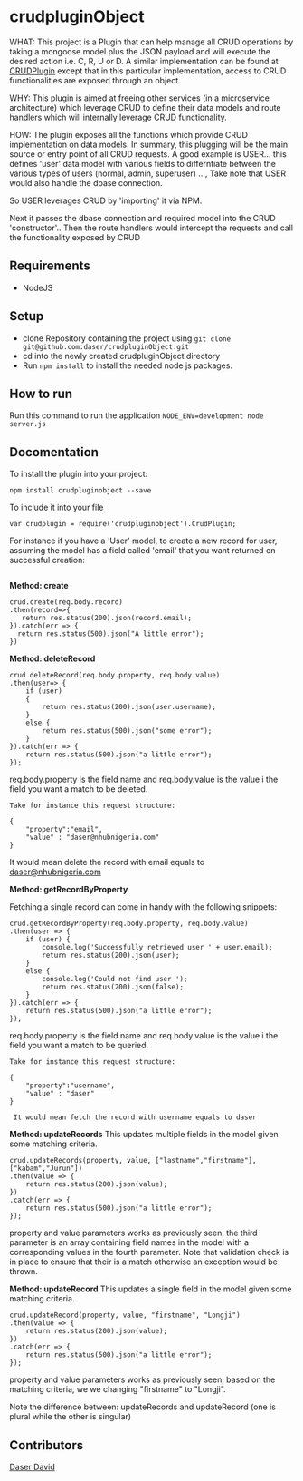 # crudpluginObject

WHAT: This project is a Plugin that can help manage all CRUD operations by taking a mongoose model plus the JSON payload and will execute the desired action i.e. C, R, U or D. A similar implementation can be found at [CRUDPlugin](https://github.com/daser/crudpluginModified) except that in this particular implementation, access to CRUD functionalities are exposed through an object.


WHY: This plugin is aimed at freeing other services (in a microservice architecture) which leverage CRUD to define their data models and route handlers which will internally leverage CRUD functionality.

HOW: The plugin exposes all the functions which provide CRUD implementation on data models. In summary,  this plugging will be the main source or entry point of all CRUD requests. A good example is USER... this defines 'user' data model with various fields to differntiate between the various types of users (normal, admin, superuser) ..., Take note that USER would also handle the dbase connection.

So USER leverages CRUD by 'importing' it via NPM.

Next it passes the dbase connection and required model into the CRUD 'constructor'..
Then the route handlers would intercept the requests and call the functionality exposed by CRUD

## Requirements
* NodeJS

## Setup
* clone Repository containing the project using `git clone git@github.com:daser/crudpluginObject.git`
* cd into the newly created crudpluginObject directory
* Run `npm install` to install the needed node js packages.

## How to run
Run this command to run the application `NODE_ENV=development node server.js`




## Docomentation

To install the plugin into your project:

```npm install crudpluginobject --save```


To include it into your file

```var crudplugin = require('crudpluginobject').CrudPlugin;```


For instance if you have a 'User' model, to create a new record for user, assuming the model has a field called 'email' that you want returned on successful creation:

```     var crud = new crudplugin(User);
```

<b>
Method: create
</b>

```
crud.create(req.body.record)
.then(record=>{
   return res.status(200).json(record.email);
}).catch(err => {
  return res.status(500).json("A little error");
})
```

<b>
Method: deleteRecord</b>

```
crud.deleteRecord(req.body.property, req.body.value)
.then(user=> {
    if (user)
    {
        return res.status(200).json(user.username);
    }
    else {
        return res.status(500).json("some error");
    }
}).catch(err => {
    return res.status(500).json("a little error");
});
```

req.body.property is the field name and req.body.value is the value i the field you want a match to be deleted.

   	Take for instance this request structure:
```   
{
    "property":"email",
    "value" : "daser@nhubnigeria.com"
}
```
It would mean delete the record with email equals to daser@nhubnigeria.com


<b>Method: getRecordByProperty</b>

Fetching a single record can come in handy with the following snippets:

```
crud.getRecordByProperty(req.body.property, req.body.value)
.then(user => {
    if (user) {
        console.log('Successfully retrieved user ' + user.email);
        return res.status(200).json(user);
    }
    else {
        console.log('Could not find user ');
        return res.status(200).json(false);
    }
}).catch(err => {
    return res.status(500).json("a little error");
});
```

req.body.property is the field name and req.body.value is the value i the field you want a match to be queried.

   	Take for instance this request structure:
```
{
    "property":"username",
    "value" : "daser"
}
```
 	 It would mean fetch the record with username equals to daser

<b>Method: updateRecords</b>
This updates multiple fields in the model given some matching criteria.
```
crud.updateRecords(property, value, ["lastname","firstname"], ["kabam","Jurun"])
.then(value => {
    return res.status(200).json(value);
})
.catch(err => {
    return res.status(500).json("a little error");
});
```
property and value parameters works as previously seen, the third parameter is an array containing field names in the model with a corresponding values in the fourth parameter. Note that validation check is in place to ensure that their is a match otherwise an exception would be thrown.


<b>Method: updateRecord</b>
This updates a single field in the model given some matching criteria.

```
crud.updateRecord(property, value, "firstname", "Longji")
.then(value => {
    return res.status(200).json(value);
})
.catch(err => {
    return res.status(500).json("a little error");
});
```
property and value parameters works as previously seen, based on the matching criteria, we we changing "firstname" to "Longji".

Note the difference between: updateRecords and updateRecord (one is plural while the other is singular)


## Contributors
[Daser David](https://github.com/daser)


